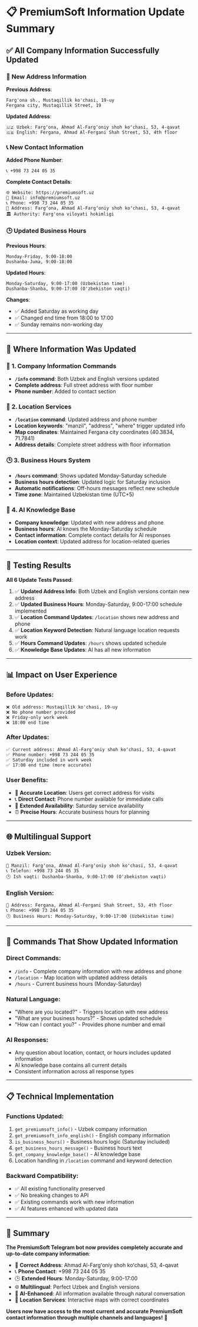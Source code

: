 # 📋 PremiumSoft Information Update Summary

## ✅ **All Company Information Successfully Updated**

### 🏢 **New Address Information**

**Previous Address**:
```
Farg'ona sh., Mustaqillik ko'chasi, 19-uy
Fergana city, Mustaqillik Street, 19
```

**Updated Address**:
```
🇺🇿 Uzbek: Fargʻona, Ahmad Al-Fargʻoniy shoh koʻchasi, 53, 4-qavat
🇬🇧 English: Fergana, Ahmad Al-Fergani Shah Street, 53, 4th floor
```

### 📞 **New Contact Information**

**Added Phone Number**:
```
📞 +998 73 244 05 35
```

**Complete Contact Details**:
```
🌐 Website: https://premiumsoft.uz
📧 Email: info@premiumsoft.uz
📞 Phone: +998 73 244 05 35
🏢 Address: Fargʻona, Ahmad Al-Fargʻoniy shoh koʻchasi, 53, 4-qavat
🏛️ Authority: Farg'ona viloyati hokimligi
```

### 🕒 **Updated Business Hours**

**Previous Hours**:
```
Monday-Friday, 9:00-18:00
Dushanba-Juma, 9:00-18:00
```

**Updated Hours**:
```
Monday-Saturday, 9:00-17:00 (Uzbekistan time)
Dushanba-Shanba, 9:00-17:00 (O'zbekiston vaqti)
```

**Changes**:
- ✅ Added Saturday as working day
- ✅ Changed end time from 18:00 to 17:00
- ✅ Sunday remains non-working day

---

## 🔄 **Where Information Was Updated**

### 📱 **1. Company Information Commands**
- **`/info` command**: Both Uzbek and English versions updated
- **Complete address**: Full street address with floor number
- **Phone number**: Added to contact section

### 📍 **2. Location Services**
- **`/location` command**: Updated address and phone number
- **Location keywords**: "manzil", "address", "where" trigger updated info
- **Map coordinates**: Maintained Fergana city coordinates (40.3834, 71.7841)
- **Address details**: Complete street address with floor information

### 🕒 **3. Business Hours System**
- **`/hours` command**: Shows updated Monday-Saturday schedule
- **Business hours detection**: Updated logic for Saturday inclusion
- **Automatic notifications**: Off-hours messages reflect new schedule
- **Time zone**: Maintained Uzbekistan time (UTC+5)

### 🧠 **4. AI Knowledge Base**
- **Company knowledge**: Updated with new address and phone
- **Business hours**: AI knows the Monday-Saturday schedule
- **Contact information**: Complete contact details for AI responses
- **Location context**: Updated address for location-related queries

---

## 🧪 **Testing Results**

**All 6 Update Tests Passed**:
1. ✅ **Updated Address Info**: Both Uzbek and English versions contain new address
2. ✅ **Updated Business Hours**: Monday-Saturday, 9:00-17:00 schedule implemented
3. ✅ **Location Command Updates**: `/location` shows new address and phone
4. ✅ **Location Keyword Detection**: Natural language location requests work
5. ✅ **Hours Command Updates**: `/hours` shows updated schedule
6. ✅ **Knowledge Base Updates**: AI has all new information

---

## 📊 **Impact on User Experience**

### **Before Updates**:
```
❌ Old address: Mustaqillik ko'chasi, 19-uy
❌ No phone number provided
❌ Friday-only work week
❌ 18:00 end time
```

### **After Updates**:
```
✅ Current address: Ahmad Al-Fargʻoniy shoh koʻchasi, 53, 4-qavat
✅ Phone number: +998 73 244 05 35
✅ Saturday included in work week
✅ 17:00 end time (more accurate)
```

### **User Benefits**:
- 🎯 **Accurate Location**: Users get correct address for visits
- 📞 **Direct Contact**: Phone number available for immediate calls
- 📅 **Extended Availability**: Saturday service availability
- ⏰ **Precise Hours**: Accurate business hours for planning

---

## 🌐 **Multilingual Support**

### **Uzbek Version**:
```
🏢 Manzil: Fargʻona, Ahmad Al-Fargʻoniy shoh koʻchasi, 53, 4-qavat
📞 Telefon: +998 73 244 05 35
🕒 Ish vaqti: Dushanba-Shanba, 9:00-17:00 (O'zbekiston vaqti)
```

### **English Version**:
```
🏢 Address: Fergana, Ahmad Al-Fergani Shah Street, 53, 4th floor
📞 Phone: +998 73 244 05 35
🕒 Business Hours: Monday-Saturday, 9:00-17:00 (Uzbekistan time)
```

---

## 🚀 **Commands That Show Updated Information**

### **Direct Commands**:
- `/info` - Complete company information with new address and phone
- `/location` - Map location with updated address details
- `/hours` - Current business hours (Monday-Saturday)

### **Natural Language**:
- "Where are you located?" - Triggers location with new address
- "What are your business hours?" - Shows updated schedule
- "How can I contact you?" - Provides phone number and email

### **AI Responses**:
- Any question about location, contact, or hours includes updated information
- AI knowledge base contains all current details
- Consistent information across all response types

---

## 📋 **Technical Implementation**

### **Functions Updated**:
1. `get_premiumsoft_info()` - Uzbek company information
2. `get_premiumsoft_info_english()` - English company information
3. `is_business_hours()` - Business hours logic (Saturday included)
4. `get_business_hours_message()` - Business hours text
5. `get_company_knowledge_base()` - AI knowledge base
6. Location handling in `/location` command and keyword detection

### **Backward Compatibility**:
- ✅ All existing functionality preserved
- ✅ No breaking changes to API
- ✅ Existing commands work with new information
- ✅ AI features enhanced with updated data

---

## 🎯 **Summary**

**The PremiumSoft Telegram bot now provides completely accurate and up-to-date company information**:

- 🏢 **Correct Address**: Ahmad Al-Fargʻoniy shoh koʻchasi, 53, 4-qavat
- 📞 **Phone Contact**: +998 73 244 05 35
- 🕒 **Extended Hours**: Monday-Saturday, 9:00-17:00
- 🌐 **Multilingual**: Perfect Uzbek and English versions
- 🤖 **AI-Enhanced**: All information available through natural conversation
- 📍 **Location Services**: Interactive maps with correct coordinates

**Users now have access to the most current and accurate PremiumSoft contact information through multiple channels and languages!** 🎉
